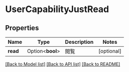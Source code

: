 # UserCapabilityJustRead

## Properties

Name | Type | Description | Notes
------------ | ------------- | ------------- | -------------
**read** | Option<**bool**> | 閲覧 | [optional]

[[Back to Model list]](../README.md#documentation-for-models) [[Back to API list]](../README.md#documentation-for-api-endpoints) [[Back to README]](../README.md)


